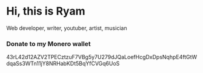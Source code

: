 # Hi, this is Ryam
Web developer, writer, youtuber, artist, musician

### Donate to my Monero wallet
<div class="break-all">
  43rL42d12AZV2TPECztzuF7VBg5y7U279dJQaLoefHcgDxDpsNqhpE4ftGtWdqaSs3WTn11jY8NRHabKDt5BqYfCVGq6UoS
</div>